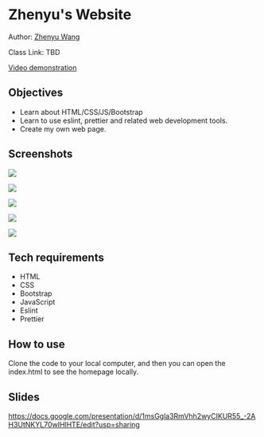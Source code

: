 # Zhenyu's Website
Author: [Zhenyu Wang](https://garnetwzy.github.io/)

Class Link: TBD

[Video demonstration](https://drive.google.com/file/d/1HMRjn9AeBv9dm7AregoUbXeZriv4mfLJ/view?usp=sharing)

## Objectives
- Learn about HTML/CSS/JS/Bootstrap
- Learn to use eslint, prettier and related web development tools.
- Create my own web page.

## Screenshots
![](https://github.com/garnetwzy/garnetwzy.github.io/blob/master/assets/img/screenshots/screenshot1.png)

![](https://github.com/garnetwzy/garnetwzy.github.io/blob/master/assets/img/screenshots/screenshot2.png)

![](https://github.com/garnetwzy/garnetwzy.github.io/blob/master/assets/img/screenshots/screenshot3.png)

![](https://github.com/garnetwzy/garnetwzy.github.io/blob/master/assets/img/screenshots/screenshot4.png)

![](https://github.com/garnetwzy/garnetwzy.github.io/blob/master/assets/img/screenshots/screenshot5.png)

## Tech requirements
- HTML
- CSS
- Bootstrap
- JavaScript
- Eslint
- Prettier

## How to use
Clone the code to your local computer, and then you can open the index.html to see the homepage locally.

## Slides
https://docs.google.com/presentation/d/1msGgla3RmVhh2wyCIKUR55_-2AH3UtNKYL70wIHlHTE/edit?usp=sharing

